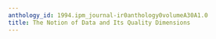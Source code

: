 ```yaml
---
anthology_id: 1994.ipm_journal-ir0anthology0volumeA30A1.0
title: The Notion of Data and Its Quality Dimensions
---
```

